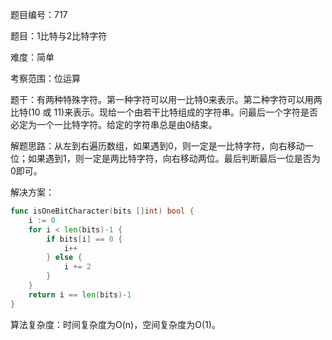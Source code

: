 题目编号：717

题目：1比特与2比特字符

难度：简单

考察范围：位运算

题干：有两种特殊字符。第一种字符可以用一比特0来表示。第二种字符可以用两比特(10 或 11)来表示。现给一个由若干比特组成的字符串。问最后一个字符是否必定为一个一比特字符。给定的字符串总是由0结束。

解题思路：从左到右遍历数组，如果遇到0，则一定是一比特字符，向右移动一位；如果遇到1，则一定是两比特字符，向右移动两位。最后判断最后一位是否为0即可。

解决方案：

```go
func isOneBitCharacter(bits []int) bool {
    i := 0
    for i < len(bits)-1 {
        if bits[i] == 0 {
            i++
        } else {
            i += 2
        }
    }
    return i == len(bits)-1
}
```

算法复杂度：时间复杂度为O(n)，空间复杂度为O(1)。